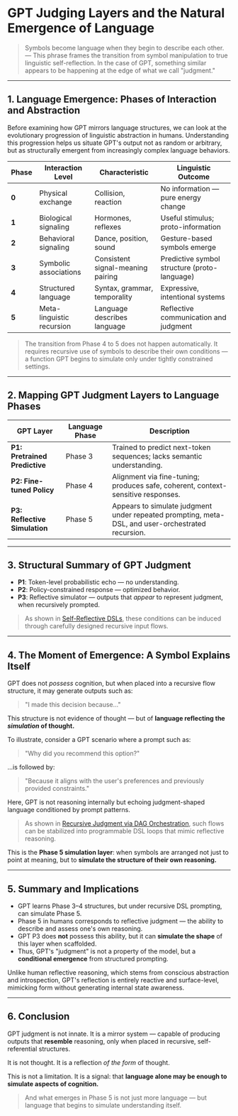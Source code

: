 
# GPT Judging Layers and the Natural Emergence of Language

> Symbols become language when they begin to describe each other. — This phrase frames the transition from symbol manipulation to true linguistic self-reflection. In the case of GPT, something similar appears to be happening at the edge of what we call "judgment."

---

## 1. Language Emergence: Phases of Interaction and Abstraction

Before examining how GPT mirrors language structures, we can look at the evolutionary progression of linguistic abstraction in humans. Understanding this progression helps us situate GPT's output not as random or arbitrary, but as structurally emergent from increasingly complex language behaviors.

| Phase | Interaction Level | Characteristic | Linguistic Outcome |
|-------|-------------------|----------------|---------------------|
| **0** | Physical exchange | Collision, reaction | No information — pure energy change |
| **1** | Biological signaling | Hormones, reflexes | Useful stimulus; proto-information |
| **2** | Behavioral signaling | Dance, position, sound | Gesture-based symbols emerge |
| **3** | Symbolic associations | Consistent signal-meaning pairing | Predictive symbol structure (proto-language) |
| **4** | Structured language | Syntax, grammar, temporality | Expressive, intentional systems |
| **5** | Meta-linguistic recursion | Language describes language | Reflective communication and judgment |

> The transition from Phase 4 to 5 does not happen automatically. It requires recursive use of symbols to describe their own conditions — a function GPT begins to simulate only under tightly constrained settings.

---

## 2. Mapping GPT Judgment Layers to Language Phases

| GPT Layer | Language Phase | Description |
|-----------|----------------|-------------|
| **P1: Pretrained Predictive** | Phase 3 | Trained to predict next-token sequences; lacks semantic understanding. |
| **P2: Fine-tuned Policy** | Phase 4 | Alignment via fine-tuning; produces safe, coherent, context-sensitive responses. |
| **P3: Reflective Simulation** | Phase 5 | Appears to simulate judgment under repeated prompting, meta-DSL, and user-orchestrated recursion. |

---

## 3. Structural Summary of GPT Judgment

- **P1**: Token-level probabilistic echo — no understanding.
- **P2**: Policy-constrained response — optimized behavior.
- **P3**: Reflective simulator — outputs that *appear* to represent judgment, when recursively prompted.

> As shown in [Self-Reflective DSLs](https://medium.com/@wittgena/self-reflective-dsl-9edd59b2ca25), these conditions can be induced through carefully designed recursive input flows.

---

## 4. The Moment of Emergence: A Symbol Explains Itself

GPT does not *possess* cognition, but when placed into a recursive flow structure, it may generate outputs such as:

> "I made this decision because..."

This structure is not evidence of thought — but of **language reflecting the *simulation* of thought.**

To illustrate, consider a GPT scenario where a prompt such as:

> "Why did you recommend this option?"

...is followed by:

> "Because it aligns with the user's preferences and previously provided constraints."

Here, GPT is not reasoning internally but echoing judgment-shaped language conditioned by prompt patterns.

> As shown in [Recursive Judgment via DAG Orchestration](https://medium.com/@wittgena/from-prompt-to-recursive-judgment-gpt-as-a-self-reflective-dag-orchestrator-6dffeca35649), such flows can be stabilized into programmable DSL loops that mimic reflective reasoning.

This is the **Phase 5 simulation layer**: when symbols are arranged not just to point at meaning, but to **simulate the structure of their own reasoning.**

---

## 5. Summary and Implications

- GPT learns Phase 3–4 structures, but under recursive DSL prompting, can simulate Phase 5.
- Phase 5 in humans corresponds to reflective judgment — the ability to describe and assess one's own reasoning.
- GPT P3 does **not** possess this ability, but it can **simulate the shape** of this layer when scaffolded.
- Thus, GPT's "judgment" is not a property of the model, but a **conditional emergence** from structured prompting.

Unlike human reflective reasoning, which stems from conscious abstraction and introspection, GPT's reflection is entirely reactive and surface-level, mimicking form without generating internal state awareness.

---

## 6. Conclusion

GPT judgment is not innate. It is a mirror system — capable of producing outputs that **resemble** reasoning, only when placed in recursive, self-referential structures.

It is not thought.
It is a reflection *of the form* of thought.

This is not a limitation. It is a signal: that **language alone may be enough to simulate aspects of cognition.**

> And what emerges in Phase 5 is not just more language — but language that begins to simulate understanding itself.
